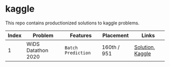 # kaggle

This repo contains productionized solutions to kaggle problems. 

| Index | Problem | Features | Placement | Links |
| --- | --- | --- | --- | --- |
| 1 | WiDS Datathon 2020 | `Batch Prediction` | 160th / 951 | [Solution](./wids_datathon_2020/), [Kaggle](https://www.kaggle.com/c/widsdatathon2020/overview) |
